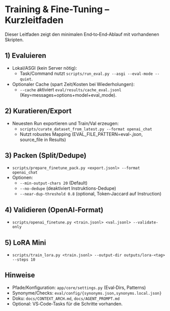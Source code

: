 # Training & Fine-Tuning – Kurzleitfaden

Dieser Leitfaden zeigt den minimalen End‑to‑End‑Ablauf mit vorhandenen Skripten.

## 1) Evaluieren

- Lokal/ASGI (kein Server nötig):
  - Task/Command nutzt `scripts/run_eval.py --asgi --eval-mode --quiet`.
- Optionaler Cache (spart Zeit/Kosten bei Wiederholungen):
  - `--cache` aktiviert `eval/results/cache_eval.jsonl` (Key=messages+options+model+eval_mode).

## 2) Kuratieren/Export

- Neuesten Run exportieren und Train/Val erzeugen:
  - `scripts/curate_dataset_from_latest.py --format openai_chat`
  - Nutzt robustes Mapping (EVAL_FILE_PATTERN=eval-*.json*, source_file in Results)

## 3) Packen (Split/Dedupe)

- `scripts/prepare_finetune_pack.py <export.jsonl> --format openai_chat`
- Optionen:
  - `--min-output-chars 20` (Default)
  - `--no-dedupe` (deaktiviert Instruktions-Dedupe)
  - `--near-dup-threshold 0.8` (optional, Token‑Jaccard auf Instruction)

## 4) Validieren (OpenAI‑Format)

- `scripts/openai_finetune.py <train.jsonl> <val.jsonl> --validate-only`

## 5) LoRA Mini

- `scripts/train_lora.py <train.jsonl> --output-dir outputs/lora-<tag> --steps 10`

## Hinweise

- Pfade/Konfiguration: `app/core/settings.py` (Eval‑Dirs, Patterns)
- Synonyme/Checks: `eval/config/{synonyms.json,synonyms.local.json}`
- Doku: `docs/CONTEXT_ARCH.md`, `docs/AGENT_PROMPT.md`
- Optional: VS‑Code‑Tasks für die Schritte vorhanden.
